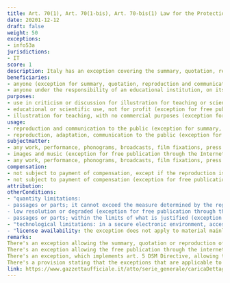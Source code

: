 ```yaml
---
title: Art. 70(1), Art. 70(1-bis), Art. 70-bis(1) Law for the Protection of Copyright and Neighboring Rights
date: 20201-12-12
draft: false
weight: 50
exceptions:
- info53a
jurisdictions:
- IT
score: 1 
description: Italy has an exception covering the summary, quotation, reproduction, translation, adaptation and communication to the public of protected materials by digital means that take place under the responsibility of an educational institution on its premises or in other location or in a secure electronic environment (Art. 70-bis(1)). This exception is not subject to compensation, but the use of certain materials is subject to license availability. There's also an exception covering the summary, quotation, reproduction and communication to the public of protected materials for use in criticism and discussion for illustration for teaching or scientific research purposes, which is open to any user and it is not subject to compensation (unless the reproduction is made in anthologies for school use) (Art. 70(1)). Finally, there is an exception allowing the free publication of low resolution or degraded images and music through the Internet, which is open to any user and it is not subject to compensation (Art. 70(1-bis)). These exceptions apply also to performances, phonograms, film fixations and broadcasts (Art. 71-decies).
beneficiaries:
- anyone (exception for summary, quotation, reproduction and communication to the public and exception for free publication through the Internet)
- anyone under the responsibility of an educational institution, on its premises or in other location or in a secure electronic environment, accessible only to teaching staff of that institution and pupils or enrolled students to the course of study in which the works or other materials are used (exception for summary, quotation, reproduction, translation, adaptation and communication to the public by digital means)
purposes: 
- use in criticism or discussion for illustration for teaching or scientific research purposes, with non-commercial purposes (exception for summary, quotation, reproduction and communication to the public)
- educational or scientific use, not for profit (exception for free publication through the Internet)
- illustration for teaching, with no commercial purposes (exception for summary, quotation, reproduction, translation, adaptation and communication to the public by digital means)
usage:
- reproduction and communication to the public (exception for summary, quotation, reproduction and communication to the public)
- reproduction, adaptation, communication to the public (exception for summary, quotation, reproduction, translation, adaptation and communication to the public by digital means)
subjectmatter:
- any work, performance, phonograms, broadcasts, film fixations, press publications (exception for summary, quotation, reproduction and communication to the public)
- images and music (exception for free publication through the Internet)
- any work, performance, phonograms, broadcasts, film fixations, press publications  exception for summary, quotation, reproduction, translation, adaptation and communication to the public by digital means)
compensation:
- not subject to payment of compensation, except if the reproduction is made in anthologies for school use, in which case a fair remuneration is due (exception for summary, quotation, reproduction and communication to the public)
- not subject to payment of compensation (exception for free publication through the Internet and exception for summary, quotation, reproduction, translation, adaptation and communication to the public by digital means)
attribution: 
otherConditions: 
- "quantity limitations:
- passages or parts; it cannot exceed the measure determined by the regulation (exception for summary, quotation, reproduction and communication to the public)
- low resolution or degraded (exception for free publication through the Internet)
- passages or parts; within the limits of what is justified (exception for summary, quotation, reproduction, translation, adaptation and communication to the public by digital means)"
- "technological limitations: in a secure electronic environment, accessible only to teaching staff of that institution and pupils or enrolled students to the course of study in which the works or other materials are used (exception for summary, quotation, reproduction, translation, adaptation and communication to the public by digital means)
- "license availability: the exception does not apply to material mainly intended for the education market and sheet music and to musical scores when appropriate voluntary licenses that authorize the uses specified therein are available on the market and when these licenses meet the needs and specificities of the institutes of education and are easily known and accessible by them (exception for summary, quotation, reproduction, translation, adaptation and communication to the public by digital means)"
remarks:
There's an exception allowing the summary, quotation or reproduction of passages or parts of a work and their communication to the public for use in criticism or discussion, within the limits justified by these purposes and provided that they do not constitute competition for economic use. This exception further states that if the use is carried out for teaching or scientific research purposes, the use must also take place for illustrative and non-commercial purposes. Furthermore, if the reproduction is made in anthologies for school use, it cannot exceed the measure determined by the regulation, which also establishes the method for determining fair remuneration.
There's an exception allowing the free publication through the internet, free of charge, of low resolution or degraded images and music, for educational or scientific use and only if such use is not for profit. The limits of the didactic or scientific use referred to in this paragraph are defined by decree of the Minister for Cultural Heritage and Activities. 
There's an exception, which implements art. 5 DSM Directive, allowing the summary, quotation, reproduction, translation and adaptation of passages or parts of works and other materials and their communication to the public by digital means, exclusively for purposes of illustration for teaching, within the limits of what is justified from the non-commercial purpose pursued, provided that is under the responsibility of an educational institution, on its premises or in other location or in a secure electronic environment, accessible only to teaching staff of that institution and pupils or enrolled students to the course of study in which the works or other materials are used. This exception does not apply to material mainly intended for the education market and sheet music and to musical scores when appropriate voluntary licenses that authorize the uses specified therein are available on the market and when these licenses meet the needs and specificities of the institutes of education and are easily known and accessible by them. There's a cross-border provision stating that the uses made under this exception that take place in Italy by an educational institution that is based in another Member State are understood to be carried out exclusively in that Member State. 
There's a provision stating that the exceptions that are applicable to copyright apply also to performances, phonograms, film fixations and broadcasts.
link: https://www.gazzettaufficiale.it/atto/serie_generale/caricaDettaglioAtto/originario?atto.dataPubblicazioneGazzetta=2021-11-27&atto.codiceRedazionale=21G00192&elenco30giorni=true
---
```

